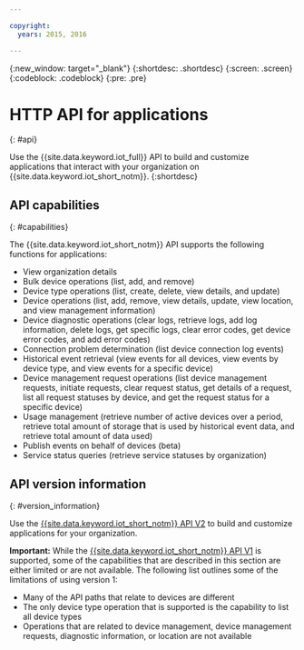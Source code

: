 ```yaml
---

copyright:
  years: 2015, 2016

---
```


{:new_window: target="_blank"}
{:shortdesc: .shortdesc}
{:screen: .screen}
{:codeblock: .codeblock}
{:pre: .pre}

# HTTP API for applications
{: #api}

Use the {{site.data.keyword.iot_full}} API to build and customize applications that interact with your organization on {{site.data.keyword.iot_short_notm}}.
{:shortdesc}

## API capabilities
{: #capabilities}

The {{site.data.keyword.iot_short_notm}} API supports the following functions for applications:

- View organization details
- Bulk device operations (list, add, and remove)
- Device type operations (list, create, delete, view details, and update)
- Device operations (list, add, remove, view details, update, view location, and view management information)
- Device diagnostic operations (clear logs, retrieve logs, add log information, delete logs, get specific logs, clear error codes, get device error codes, and add error codes)
- Connection problem determination (list device connection log events)
- Historical event retrieval (view events for all devices, view events by device type, and view events for a specific device)
- Device management request operations (list device management requests, initiate requests, clear request status, get details of a request, list all request statuses by device, and get the request status for a specific device)
- Usage management (retrieve number of active devices over a period, retrieve total amount of storage that is used by historical event data, and retrieve total amount of data used)
- Publish events on behalf of devices (beta)
- Service status queries (retrieve service statuses by organization)

## API version information
{: #version_information}

Use the [{{site.data.keyword.iot_short_notm}} API V2](https://docs.internetofthings.ibmcloud.com/swagger/v0002.html) to build and customize applications for your organization.


**Important:**
While the [{{site.data.keyword.iot_short_notm}} API V1](https://docs.internetofthings.ibmcloud.com/swagger/v0001.html) is supported, some of the capabilities that are described in this section are either limited or are not available. The following list outlines some of the limitations of using version 1:
  - Many of the API paths that relate to devices are different
  - The only device type operation that is supported is the capability to list all device types
  - Operations that are related to device management, device management requests, diagnostic information, or location are not available
